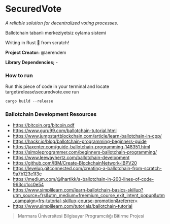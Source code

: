 # SecuredVote
*A reliable solution for decentralized voting processes.*

Ballotchain tabanlı merkeziyetsiz oylama sistemi

Writing in Rust 🦀 from scratch!

**Project Creator:** @aerendem

**Library Dependencies;** -

### How to run

Run this piece of code in your terminal and locate target\release\securedvote.exe run
```rust
cargo build --release

```
### Ballotchain Development Resources  
* https://bitcoin.org/bitcoin.pdf  
* https://www.guru99.com/ballotchain-tutorial.html  
* https://www.jumpstartblockchain.com/article/learn-ballotchain-in-cpp/  
* https://hackr.io/blog/ballotchain-programming-beginners-guide  
* https://jaxenter.com/guide-ballotchain-programming-148351.html  
* https://simpleprogrammer.com/beginners-ballotchain-programming/  
* https://www.leewayhertz.com/ballotchain-development  
* https://github.com/IBM/Create-BlockchainNetwork-IBPV20  
* https://levelup.gitconnected.com/creating-a-ballotchain-from-scratch-9a7b123e1f3e  
* https://medium.com/@lhartikk/a-ballotchain-in-200-lines-of-code-963cc1cc0e54  
* https://www.simplilearn.com/learn-ballotchain-basics-skillup?utm_source=frs&utm_medium=freemium_course_exit_intent_popup&utm_campaign=frs-tutorial-skillup-course-promotion&referrer=
* https://www.simplilearn.com/tutorials/ballotchain-tutorial  

> Marmara Üniversitesi Bilgisayar Programcılığı Bitirme Projesi
